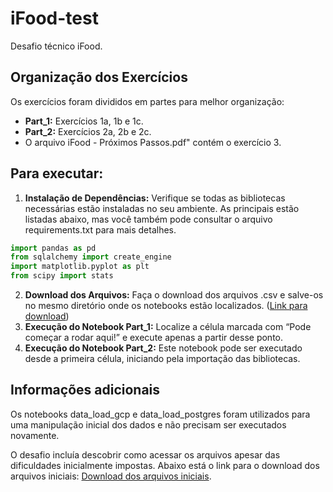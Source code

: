 # **iFood-test**

Desafio técnico iFood.

## **Organização dos Exercícios**

Os exercícios foram divididos em partes para melhor organização:

- **Part_1:** Exercícios 1a, 1b e 1c.
- **Part_2:** Exercícios 2a, 2b e 2c.
- O arquivo iFood - Próximos Passos.pdf" contém o exercício 3.

## **Para executar:**
1. **Instalação de Dependências:** Verifique se todas as bibliotecas necessárias estão instaladas no seu ambiente. As principais estão listadas abaixo, mas você também pode consultar o arquivo requirements.txt para mais detalhes.

```python
import pandas as pd
from sqlalchemy import create_engine
import matplotlib.pyplot as plt
from scipy import stats
```

2. **Download dos Arquivos:** Faça o download dos arquivos .csv e salve-os no mesmo diretório onde os notebooks estão localizados. ([Link para download](https://drive.google.com/drive/folders/1WgVNjhy84U8iyfvQvAEY1yh8lAXHFLKe?usp=sharing))
3. **Execução do Notebook Part_1:**  Localize a célula marcada com “Pode começar a rodar aqui!” e execute apenas a partir desse ponto.
4. **Execução do Notebook Part_2:**  Este notebook pode ser executado desde a primeira célula, iniciando pela importação das bibliotecas.

## **Informações adicionais**
Os notebooks data_load_gcp e data_load_postgres foram utilizados para uma manipulação inicial dos dados e não precisam ser executados novamente.


O desafio incluía descobrir como acessar os arquivos apesar das dificuldades inicialmente impostas. Abaixo está o link para o download dos arquivos iniciais: [Download dos arquivos iniciais](https://drive.google.com/drive/folders/1dH1sQjqSX65-fGq09I3oEQ4--j56BeIw?usp=sharing).

